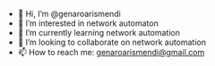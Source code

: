 - 👋 Hi, I’m @genaroarismendi
- 👀 I’m interested in network automaton
- 🌱 I’m currently learning network automation
- 💞️ I’m looking to collaborate on network automation
- 📫 How to reach me: genaroarismendi@gmail.com

<!---
genaroarismendi/genaroarismendi is a ✨ special ✨ repository because its `README.md` (this file) appears on your GitHub profile.
You can click the Preview link to take a look at your changes.
--->
